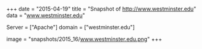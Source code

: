 
+++
date = "2015-04-19"
title = "Snapshot of http://www.westminster.edu"
data = "www.westminster.edu"

Server = ["Apache"]
domain = ["westminster.edu"]

  image = "snapshots/2015_16/www.westminster.edu.png"
+++
#
